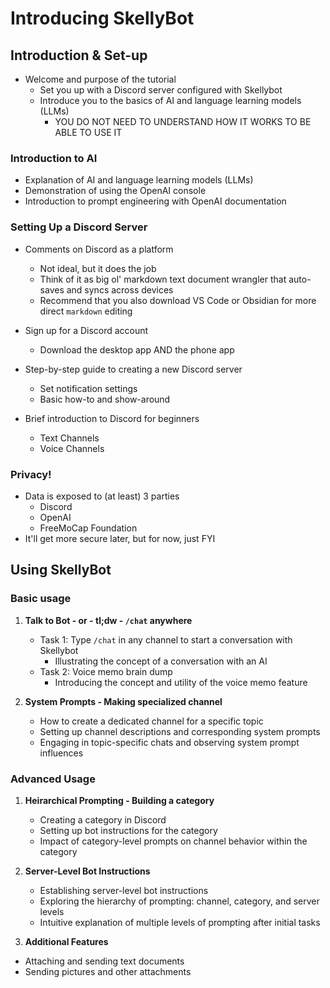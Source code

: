# **Introducing SkellyBot**

## **Introduction & Set-up**

- Welcome and purpose of the tutorial
  - Set you up with a Discord server configured with Skellybot
  - Introduce you to the basics of AI and language learning models (LLMs)
    - YOU DO NOT NEED TO UNDERSTAND HOW IT WORKS TO BE ABLE TO USE IT

### **Introduction to AI**

- Explanation of AI and language learning models (LLMs)
- Demonstration of using the OpenAI console
- Introduction to prompt engineering with OpenAI documentation

### **Setting Up a Discord Server**

- Comments on Discord as a platform

  - Not ideal, but it does the job
  - Think of it as big ol' markdown text document wrangler that auto-saves and syncs across devices
  - Recommend that you also download VS Code or Obsidian for more direct `markdown` editing
- Sign up for a Discord account

  - Download the desktop app AND the phone app
- Step-by-step guide to creating a new Discord server

  - Set notification settings
  - Basic how-to and show-around
- Brief introduction to Discord for beginners

  - Text Channels
  - Voice Channels

### **Privacy!**

- Data is exposed to (at least) 3 parties
  - Discord
  - OpenAI
  - FreeMoCap Foundation
- It'll get more secure later, but for now, just FYI

## Using SkellyBot

### **Basic usage**

1. **Talk to Bot - or - tl;dw - `/chat` anywhere**

   - Task 1: Type `/chat` in any channel to start a conversation with Skellybot
     - Illustrating the concept of a conversation with an AI
   - Task 2: Voice memo brain dump
     - Introducing the concept and utility of the voice memo feature
2. **System Prompts - Making specialized channel**

   - How to create a dedicated channel for a specific topic
   - Setting up channel descriptions and corresponding system prompts
   - Engaging in topic-specific chats and observing system prompt influences

### Advanced Usage

1. **Heirarchical Prompting - Building a category**

   - Creating a category in Discord
   - Setting up bot instructions for the category
   - Impact of category-level prompts on channel behavior within the category
2. **Server-Level Bot Instructions**

   - Establishing server-level bot instructions
   - Exploring the hierarchy of prompting: channel, category, and server levels
   - Intuitive explanation of multiple levels of prompting after initial tasks
3. **Additional Features**

- Attaching and sending text documents
- Sending pictures and other attachments
